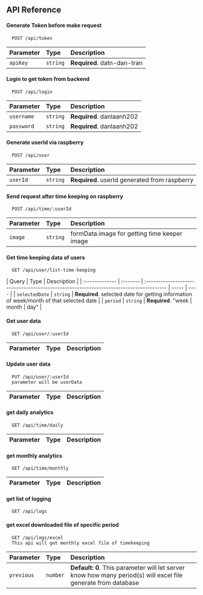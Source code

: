 ## API Reference

#### Generate Token before make request

```http
  POST /api/token
```

| Parameter | Type     | Description                 |
| :-------- | :------- | :-------------------------- |
| `apiKey`  | `string` | **Required**. datn-dan-tran |

#### Login to get token from backend

```http
  POST /api/login
```

| Parameter  | Type     | Description               |
| :--------- | :------- | :------------------------ |
| `username` | `string` | **Required**. danlaanh202 |
| `password` | `string` | **Required**. danlaanh202 |

#### Generate userId via raspberry

```http
  POST /api/user
```

| Parameter | Type     | Description                                   |
| :-------- | :------- | :-------------------------------------------- |
| `userId`  | `string` | **Required**. userId generated from raspberry |

#### Send request after time keeping on raspberry

```http
  POST /api/time/:userId
```

| Parameter | Type     | Description                                  |
| :-------- | :------- | :------------------------------------------- |
| `image`   | `string` | formData.image for getting time keeper image |

#### Get time keeping data of users

```http
  GET /api/user/list-time-keeping
```

| Query          | Type     | Description                                                                             |
| :------------- | :------- | :-------------------------------------------------------------------------------------- | ----- | ---- |
| `selectedDate` | `string` | **Required**. selected date for getting information of week/month of that selected date |
| `period`       | `string` | **Required**. "week                                                                     | month | day" |

#### Get user data

```http
  GET /api/user/:userId
```

| Parameter | Type | Description |
| :-------- | :--- | :---------- |

#### Update user data

```http
  PUT /api/user/:userId
  parameter will be userData
```

| Parameter | Type | Description |
| :-------- | :--- | :---------- |

#### get daily analytics

```http
  GET /api/time/daily
```

| Parameter | Type | Description |
| :-------- | :--- | :---------- |

#### get monthly analytics

```http
  GET /api/time/monthly
```

| Parameter | Type | Description |
| :-------- | :--- | :---------- |

#### get list of logging

```http
  GET /api/logs

```

#### get excel downloaded file of specific period

```http
  GET /api/logs/excel
  This api will get monthly excel file of timekeeping
```

| Parameter  | Type     | Description                                                                                                   |
| :--------- | :------- | :------------------------------------------------------------------------------------------------------------ |
| `previous` | `number` | **Default: 0**. This parameter will let server know how many period(s) will excel file generate from database |
